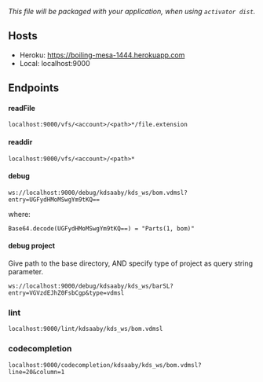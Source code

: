 *This file will be packaged with your application, when using `activator dist`.*

## Hosts
* Heroku: https://boiling-mesa-1444.herokuapp.com
* Local: localhost:9000

## Endpoints
#### readFile
`
localhost:9000/vfs/<account>/<path>*/file.extension
`

#### readdir
`
localhost:9000/vfs/<account>/<path>*
`

#### debug
`
ws://localhost:9000/debug/kdsaaby/kds_ws/bom.vdmsl?entry=UGFydHMoMSwgYm9tKQ==
`

where:

`
Base64.decode(UGFydHMoMSwgYm9tKQ==) = "Parts(1, bom)"
`

#### debug project

Give path to the base directory, AND specify type of project as query string parameter.

`
ws://localhost:9000/debug/kdsaaby/kds_ws/barSL?entry=VGVzdEJhZ0FsbCgp&type=vdmsl
`

### lint

`
localhost:9000/lint/kdsaaby/kds_ws/bom.vdmsl
`

### codecompletion
`
localhost:9000/codecompletion/kdsaaby/kds_ws/bom.vdmsl?line=20&column=1
`
